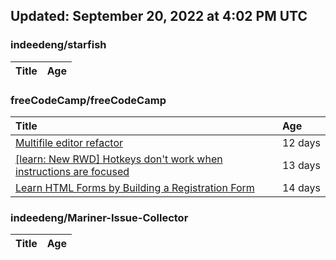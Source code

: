 ## Updated: September 20, 2022 at 4:02 PM UTC


### indeedeng/starfish
|**Title**|**Age**|
|:----|:----|


### freeCodeCamp/freeCodeCamp
|**Title**|**Age**|
|:----|:----|
|[Multifile editor refactor](https://github.com/freeCodeCamp/freeCodeCamp/issues/47467)|12&nbsp;days|
|[[learn: New RWD] Hotkeys don't work when instructions are focused ](https://github.com/freeCodeCamp/freeCodeCamp/issues/47457)|13&nbsp;days|
|[Learn HTML Forms by Building a Registration Form](https://github.com/freeCodeCamp/freeCodeCamp/issues/47456)|14&nbsp;days|


### indeedeng/Mariner-Issue-Collector
|**Title**|**Age**|
|:----|:----|